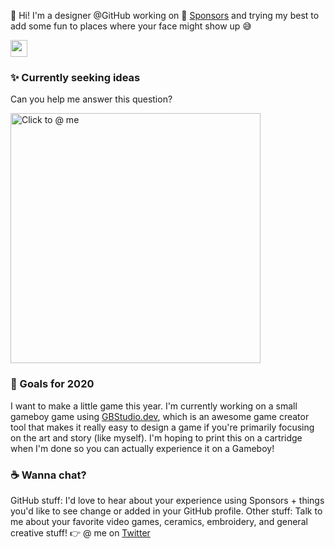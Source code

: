 :wave: Hi! I'm a designer @GitHub working on :sparkling_heart: [Sponsors](https://github.com/sponsors) and trying my best to add some fun to places where your face might show up :sweat_smile:

<img src="https://user-images.githubusercontent.com/5679180/79618120-0daffb80-80be-11ea-819e-d2b0fa904d07.gif" width="27px">

### :sparkles: Currently seeking ideas
Can you help me answer this question?

<a href="https://twitter.com/pifafu/status/1262830019706892288" target="_blank"><img width="400px" alt="Click to @ me" src="https://user-images.githubusercontent.com/5679180/82942687-31802000-9f4d-11ea-807c-9088fbcb9f19.png"></a>

### :telescope: Goals for 2020
I want to make a little game this year. I'm currently working on a small gameboy game using [GBStudio.dev](https://github.com/chrismaltby/gb-studio), which is an awesome game creator tool that makes it really easy to design a game if you're primarily focusing on the art and story (like myself). I'm hoping to print this on a cartridge when I'm done so you can actually experience it on a Gameboy!

### :coffee: Wanna chat?
GitHub stuff: I'd love to hear about your experience using Sponsors + things you'd like to see change or added in your GitHub profile.
Other stuff: Talk to me about your favorite video games, ceramics, embroidery, and general creative stuff!
:point_right: @ me on [Twitter](https://twitter.com/pifafu)
